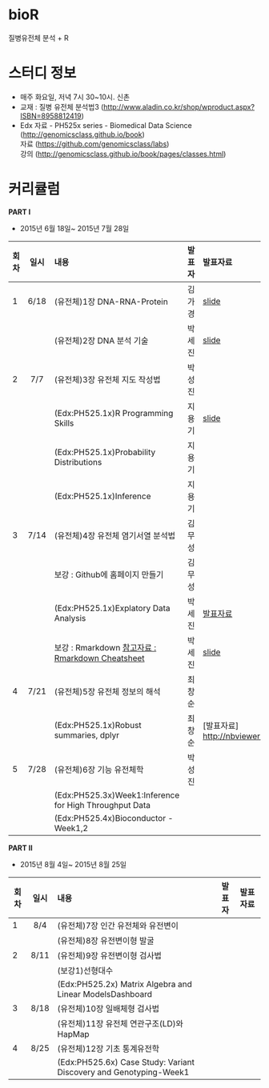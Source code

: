 # bioR
질병유전체 분석 + R


# 스터디 정보 
* 매주 화요일, 저녁 7시 30~10시. 신촌
* 교재 : 질병 유전체 분석법3 (http://www.aladin.co.kr/shop/wproduct.aspx?ISBN=8958812419)  
* Edx 자료 - PH525x series - Biomedical Data Science (http://genomicsclass.github.io/book)  
자료 (https://github.com/genomicsclass/labs)  
강의 (http://genomicsclass.github.io/book/pages/classes.html)  

# 커리큘럼
<b>PART I</b>
* 2015년 6월 18일~ 2015년 7월 28일  

| 회차  | 일시   | 내용                                  | 발표자  |              발표자료                    |
| ----- |:------:| :-------------------------------------|:-------:|:---------------------------------------- |
| 1 |6/18|(유전체)1장 DNA-RNA-Protein |김가경|[slide](https://drive.google.com/file/d/0B9e89I-4MR7jeHdhY3oxSk9uVk0)|
|   |    |(유전체)2장 DNA 분석 기술   |박세진|[slide](https://drive.google.com/file/d/0B-Pug9yuNAygX3EyUk5Femk0OVk)|
| 2 |7/7 |(유전체)3장 유전체 지도 작성법 |박성진 |                                          |
|   |    |(Edx:PH525.1x)R Programming Skills | 지용기  |  [slide](https://drive.google.com/open?id=0B6bSLTlVnagfOHpYMGlzaVhnekk)                                        |
|   |    |(Edx:PH525.1x)Probability Distributions| 지용기  |                                          |
|   |    |(Edx:PH525.1x)Inference                | 지용기  |                                         |
| 3 |7/14|(유전체)4장 유전체 염기서열 분석법 | 김무성 |        |
|   |    | 보강 : Github에  홈페이지 만들기 | 김무성 |
|   |    |(Edx:PH525.1x)Explatory Data Analysis | 박세진 |   [발표자료](./part1/Week3_150714/bioR_park1_week03_EDA_slide_sejinpark.md)  |
|   |    | 보강 : Rmarkdown  [참고자료 : Rmarkdown Cheatsheet](https://www.rstudio.com/.../2015/02/rmarkdown-cheatsheet.pdf)| 박세진 | [slide](./part1/Week3_150714/Rmarkdown_sejinpark.pdf)|
| 4 |7/21|(유전체)5장 유전체 정보의 해석  | 최창순 |   |
|   |    |(Edx:PH525.1x)Robust summaries, dplyr | 최창순 |[발표자료] http://nbviewer.ipython.org/github/biospin/bioR/blob/master/part1/Week4_150721/bioR_part1_week4_Robust_dyplr_CS.ipynb   |
| 5 |7/28|(유전체)6장 기능 유전체학 | 박성진  |   |
|   |    |(Edx:PH525.3x)Week1:Inference for High Throughput Data |   |   |
|   |    |(Edx:PH525.4x)Bioconductor - Week1,2 |   |   |


<b>PART II</b>
* 2015년 8월 4일~ 2015년 8월 25일  

| 회차  | 일시   | 내용                                  | 발표자  |              발표자료                    |
| ----- |:------:| :-------------------------------------|:-------:|:---------------------------------------- |
| 1 |8/4|(유전체)7장 인간 유전체와 유전변이 		|   |       |
| 	|   |(유전체)8장 유전변이형 발굴          	|   |       |
| 2 |8/11|(유전체)9장 유전변이형 검사법 		|   |       |
| 	|   |(보강1)선형대수          	|   |       |
| 	|   |(Edx:PH525.2x) Matrix Algebra and Linear ModelsDashboard|   | |
| 3 |8/18|(유전체)10장 일배체형 검사법 		|   |       |
| 	|   |(유전체)11장 유전체 연관구조(LD)와 HapMap          	|   |       |
| 4 |8/25|(유전체)12장 기초 통계유전학		|   |       |
|   |    |(Edx:PH525.6x) Case Study: Variant Discovery and Genotyping-Week1|   |  |  

